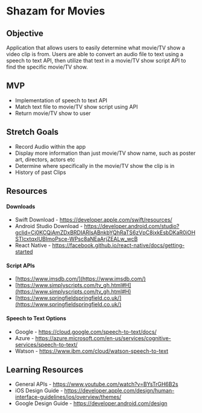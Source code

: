 # Shazam for Movies 

## Objective
Application that allows users to easily determine what movie/TV show a video clip is from. Users are able to convert an audio file to text using a speech to text API, then utilize that text in a movie/TV show script API to find the specific movie/TV show. 

## MVP
- Implementation of speech to text API
- Match text file to movie/TV show script using API
- Return movie/TV show to user
 ## Stretch Goals
 - Record Audio within the app
 - Display more information than just movie/TV show name, such as poster art, directors, actors etc
 - Determine where specifically in the movie/TV show the clip is in
 - History of past Clips

## Resources
#### Downloads
- Swift Download - https://developer.apple.com/swift/resources/
- Android Studio Download - https://developer.android.com/studio?gclid=Cj0KCQiAmZDxBRDIARIsABnkbYQhRaTS6zVpC8jxkEsbDKaR0iOHSTlcxtqxIUBImoPsce-WPsc8aNEaArjZEALw_wcB
- React Native - https://facebook.github.io/react-native/docs/getting-started

#### Script APIs
- [https://www.imsdb.com/](https://www.imsdb.com/)
- [https://www.simplyscripts.com/tv_gh.html#H](https://www.simplyscripts.com/tv_gh.html#H)
- [https://www.springfieldspringfield.co.uk/](https://www.springfieldspringfield.co.uk/)
#### Speech to Text Options
- Google - https://cloud.google.com/speech-to-text/docs/
- Azure - https://azure.microsoft.com/en-us/services/cognitive-services/speech-to-text/
- Watson - https://www.ibm.com/cloud/watson-speech-to-text

## Learning Resources
- General APIs - https://www.youtube.com/watch?v=BYsTrGH6B2s
- iOS Design Guide - https://developer.apple.com/design/human-interface-guidelines/ios/overview/themes/
- Google Design Guide - https://developer.android.com/design 
